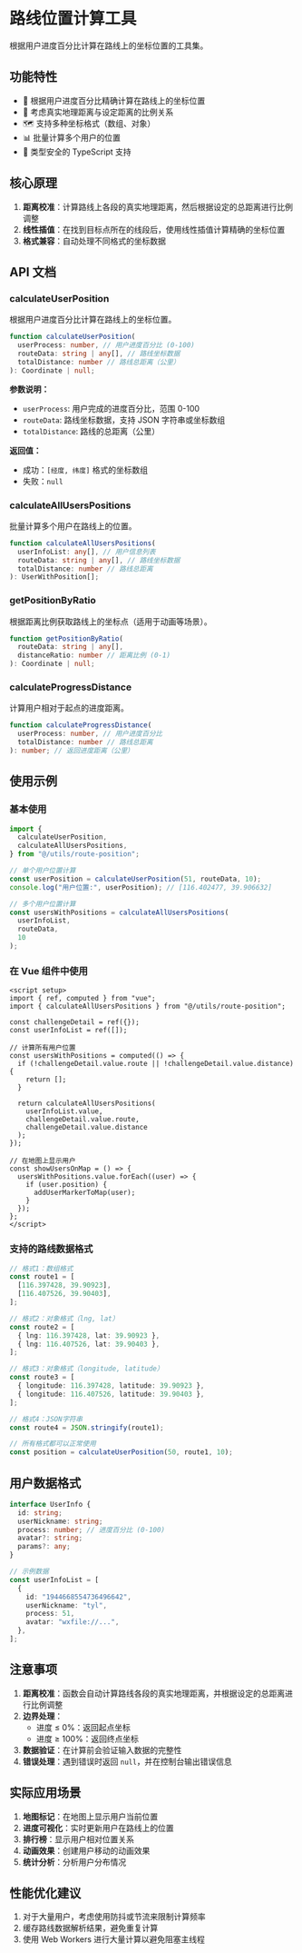 # 路线位置计算工具

根据用户进度百分比计算在路线上的坐标位置的工具集。

## 功能特性

- 🎯 根据用户进度百分比精确计算在路线上的坐标位置
- 📏 考虑真实地理距离与设定距离的比例关系
- 🗺️ 支持多种坐标格式（数组、对象）
- 📊 批量计算多个用户的位置
- 🔧 类型安全的 TypeScript 支持

## 核心原理

1. **距离校准**：计算路线上各段的真实地理距离，然后根据设定的总距离进行比例调整
2. **线性插值**：在找到目标点所在的线段后，使用线性插值计算精确的坐标位置
3. **格式兼容**：自动处理不同格式的坐标数据

## API 文档

### calculateUserPosition

根据用户进度百分比计算在路线上的坐标位置。

```typescript
function calculateUserPosition(
  userProcess: number, // 用户进度百分比 (0-100)
  routeData: string | any[], // 路线坐标数据
  totalDistance: number // 路线总距离（公里）
): Coordinate | null;
```

**参数说明：**

- `userProcess`: 用户完成的进度百分比，范围 0-100
- `routeData`: 路线坐标数据，支持 JSON 字符串或坐标数组
- `totalDistance`: 路线的总距离（公里）

**返回值：**

- 成功：`[经度, 纬度]` 格式的坐标数组
- 失败：`null`

### calculateAllUsersPositions

批量计算多个用户在路线上的位置。

```typescript
function calculateAllUsersPositions(
  userInfoList: any[], // 用户信息列表
  routeData: string | any[], // 路线坐标数据
  totalDistance: number // 路线总距离
): UserWithPosition[];
```

### getPositionByRatio

根据距离比例获取路线上的坐标点（适用于动画等场景）。

```typescript
function getPositionByRatio(
  routeData: string | any[],
  distanceRatio: number // 距离比例 (0-1)
): Coordinate | null;
```

### calculateProgressDistance

计算用户相对于起点的进度距离。

```typescript
function calculateProgressDistance(
  userProcess: number, // 用户进度百分比
  totalDistance: number // 路线总距离
): number; // 返回进度距离（公里）
```

## 使用示例

### 基本使用

```typescript
import {
  calculateUserPosition,
  calculateAllUsersPositions,
} from "@/utils/route-position";

// 单个用户位置计算
const userPosition = calculateUserPosition(51, routeData, 10);
console.log("用户位置:", userPosition); // [116.402477, 39.906632]

// 多个用户位置计算
const usersWithPositions = calculateAllUsersPositions(
  userInfoList,
  routeData,
  10
);
```

### 在 Vue 组件中使用

```vue
<script setup>
import { ref, computed } from "vue";
import { calculateAllUsersPositions } from "@/utils/route-position";

const challengeDetail = ref({});
const userInfoList = ref([]);

// 计算所有用户位置
const usersWithPositions = computed(() => {
  if (!challengeDetail.value.route || !challengeDetail.value.distance) {
    return [];
  }

  return calculateAllUsersPositions(
    userInfoList.value,
    challengeDetail.value.route,
    challengeDetail.value.distance
  );
});

// 在地图上显示用户
const showUsersOnMap = () => {
  usersWithPositions.value.forEach((user) => {
    if (user.position) {
      addUserMarkerToMap(user);
    }
  });
};
</script>
```

### 支持的路线数据格式

```typescript
// 格式1：数组格式
const route1 = [
  [116.397428, 39.90923],
  [116.407526, 39.90403],
];

// 格式2：对象格式（lng, lat）
const route2 = [
  { lng: 116.397428, lat: 39.90923 },
  { lng: 116.407526, lat: 39.90403 },
];

// 格式3：对象格式（longitude, latitude）
const route3 = [
  { longitude: 116.397428, latitude: 39.90923 },
  { longitude: 116.407526, latitude: 39.90403 },
];

// 格式4：JSON字符串
const route4 = JSON.stringify(route1);

// 所有格式都可以正常使用
const position = calculateUserPosition(50, route1, 10);
```

## 用户数据格式

```typescript
interface UserInfo {
  id: string;
  userNickname: string;
  process: number; // 进度百分比 (0-100)
  avatar?: string;
  params?: any;
}

// 示例数据
const userInfoList = [
  {
    id: "1944668554736496642",
    userNickname: "tyl",
    process: 51,
    avatar: "wxfile://...",
  },
];
```

## 注意事项

1. **距离校准**：函数会自动计算路线各段的真实地理距离，并根据设定的总距离进行比例调整
2. **边界处理**：
   - 进度 ≤ 0%：返回起点坐标
   - 进度 ≥ 100%：返回终点坐标
3. **数据验证**：在计算前会验证输入数据的完整性
4. **错误处理**：遇到错误时返回 `null`，并在控制台输出错误信息

## 实际应用场景

1. **地图标记**：在地图上显示用户当前位置
2. **进度可视化**：实时更新用户在路线上的位置
3. **排行榜**：显示用户相对位置关系
4. **动画效果**：创建用户移动的动画效果
5. **统计分析**：分析用户分布情况

## 性能优化建议

1. 对于大量用户，考虑使用防抖或节流来限制计算频率
2. 缓存路线数据解析结果，避免重复计算
3. 使用 Web Workers 进行大量计算以避免阻塞主线程
